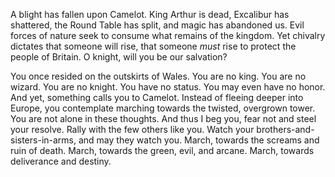 A blight has fallen upon Camelot. King Arthur is dead, Excalibur has shattered, the Round Table has split, and magic has abandoned us. Evil forces of nature seek to consume what remains of the kingdom. Yet chivalry dictates that someone will rise, that someone *must* rise to protect the people of Britain. O knight, will you be our salvation?

You once resided on the outskirts of Wales. You are no king. You are no wizard. You are no knight. You have no status. You may even have no honor. And yet, something calls you to Camelot. Instead of fleeing deeper into Europe, you contemplate marching towards the twisted, overgrown tower. You are not alone in these thoughts. And thus I beg you, fear not and steel your resolve. Rally with the few others like you. Watch your brothers-and-sisters-in-arms, and may they watch you. March, towards the screams and ruin of death. March, towards the green, evil, and arcane. March, towards deliverance and destiny.
